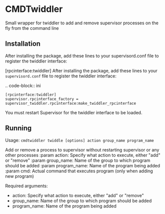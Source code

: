 # CMDTwiddler
Small wrapper for twiddler to add and remove supervisor processes on the fly from the command line

Installation
-------------
After installing the package, add these lines to your supervisord.conf file to register the twiddler interface:

[rpcinterface:twiddler]
After installing the package, add these lines to your ``supervisord.conf`` file
to register the twiddler interface:

.. code-block:: ini

    [rpcinterface:twiddler]
    supervisor.rpcinterface_factory = supervisor_twiddler.rpcinterface:make_twiddler_rpcinterface

You must restart Supervisor for the twiddler interface to be loaded.

Running
--------
Usage: ```cmdtwiddler twiddle [options] action group_name program_name```

 Add or remove a process to supervisor without restarting
supervisor or any other processes :param action: Specify
what action to execute, either "add" or "remove" :param
group_name: Name of the group to which program should be
added :param program_name: Name of the program being added
:param cmd: Actual command that executes program (only when
adding new program)

Required arguments:
- action: Specify what action to execute, either "add" or "remove"
- group_name: Name of the group to which program should be added
- program_name: Name of the program being added